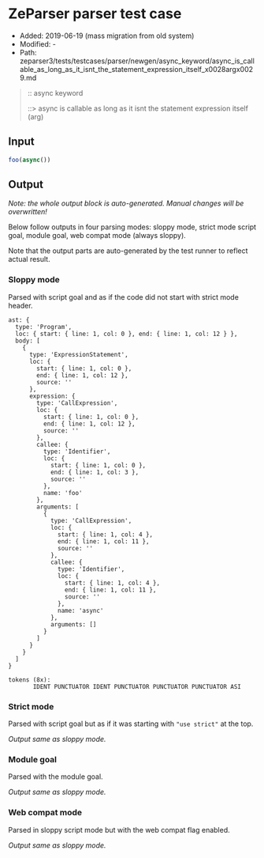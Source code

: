 # ZeParser parser test case

- Added: 2019-06-19 (mass migration from old system)
- Modified: -
- Path: zeparser3/tests/testcases/parser/newgen/async_keyword/async_is_callable_as_long_as_it_isnt_the_statement_expression_itself_x0028argx0029.md

> :: async keyword
>
> ::> async is callable as long as it isnt the statement expression itself (arg)

## Input

`````js
foo(async())
`````

## Output

_Note: the whole output block is auto-generated. Manual changes will be overwritten!_

Below follow outputs in four parsing modes: sloppy mode, strict mode script goal, module goal, web compat mode (always sloppy).

Note that the output parts are auto-generated by the test runner to reflect actual result.

### Sloppy mode

Parsed with script goal and as if the code did not start with strict mode header.

`````
ast: {
  type: 'Program',
  loc: { start: { line: 1, col: 0 }, end: { line: 1, col: 12 } },
  body: [
    {
      type: 'ExpressionStatement',
      loc: {
        start: { line: 1, col: 0 },
        end: { line: 1, col: 12 },
        source: ''
      },
      expression: {
        type: 'CallExpression',
        loc: {
          start: { line: 1, col: 0 },
          end: { line: 1, col: 12 },
          source: ''
        },
        callee: {
          type: 'Identifier',
          loc: {
            start: { line: 1, col: 0 },
            end: { line: 1, col: 3 },
            source: ''
          },
          name: 'foo'
        },
        arguments: [
          {
            type: 'CallExpression',
            loc: {
              start: { line: 1, col: 4 },
              end: { line: 1, col: 11 },
              source: ''
            },
            callee: {
              type: 'Identifier',
              loc: {
                start: { line: 1, col: 4 },
                end: { line: 1, col: 11 },
                source: ''
              },
              name: 'async'
            },
            arguments: []
          }
        ]
      }
    }
  ]
}

tokens (8x):
       IDENT PUNCTUATOR IDENT PUNCTUATOR PUNCTUATOR PUNCTUATOR ASI
`````

### Strict mode

Parsed with script goal but as if it was starting with `"use strict"` at the top.

_Output same as sloppy mode._

### Module goal

Parsed with the module goal.

_Output same as sloppy mode._

### Web compat mode

Parsed in sloppy script mode but with the web compat flag enabled.

_Output same as sloppy mode._
